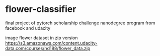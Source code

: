 # flower-classifier
final project of pytorch scholarship challenge nanodegree program from facebook and udacity

image flower dataset in zip version
https://s3.amazonaws.com/content.udacity-data.com/courses/nd188/flower_data.zip

